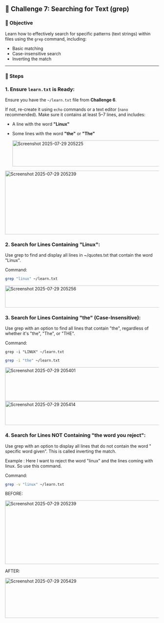 ## 🎯 Challenge 7: Searching for Text (grep)

### 🧠 Objective
Learn how to effectively search for specific patterns (text strings) within files using the `grep` command, including:
- Basic matching
- Case-insensitive search
- Inverting the match

---

### 🔧 Steps

### 1. Ensure `learn.txt` is Ready:
Ensure you have the `~/learn.txt` file from **Challenge 6**.

If not, re-create it using `echo` commands or a text editor (`nano` recommended). Make sure it contains at least 5–7 lines, and includes:
- A line with the word **"Linux"**
- Some lines with the word **"the"** or **"The"**

  <img width="1789" height="85" alt="Screenshot 2025-07-29 205225" src="https://github.com/user-attachments/assets/1da03a3d-f2d8-4c53-a4b9-971b278e4528" />

<img width="1208" height="208" alt="Screenshot 2025-07-29 205239" src="https://github.com/user-attachments/assets/645eb02c-b70e-459f-aff7-988e0c9cd8d1" />


### 2. Search for Lines Containing "Linux":

Use grep to find and display all lines in ~/quotes.txt that contain the word "Linux".

Command:

```Bash
grep "linux" ~/learn.txt
```

<img width="1052" height="72" alt="Screenshot 2025-07-29 205256" src="https://github.com/user-attachments/assets/a811f947-6d73-477b-ac08-b54c58b8cfef" />


### 3. Search for Lines Containing "the" (Case-Insensitive):

Use grep with an option to find all lines that contain "the", regardless of whether it's "the", "The", or "THE".

Command:

```
grep -i "LINUX" ~/learn.txt
```

```Bash
grep -i "the" ~/learn.txt
```

<img width="931" height="111" alt="Screenshot 2025-07-29 205401" src="https://github.com/user-attachments/assets/325eb887-2f57-499a-a900-fd945f8568d5" />

<img width="1166" height="78" alt="Screenshot 2025-07-29 205414" src="https://github.com/user-attachments/assets/ab7ffd6f-ecbc-474f-a153-ad410daf4f78" />


### 4. Search for Lines NOT Containing "the word you reject":

Use grep with an option to display all lines that do not contain the word " specific word given". This is called inverting the match.

Example : Here I want to reject the word "linux" and the lines coming with linux. So use this command.

Command:

```Bash
grep -v "linux" ~/learn.txt
```

BEFORE:

<img width="1208" height="208" alt="Screenshot 2025-07-29 205239" src="https://github.com/user-attachments/assets/81d67021-90ac-4119-9fac-997abe0a219d" />

AFTER:

<img width="1376" height="131" alt="Screenshot 2025-07-29 205429" src="https://github.com/user-attachments/assets/1c400ad6-8d46-4c0e-b785-40fe606d3b0f" />
